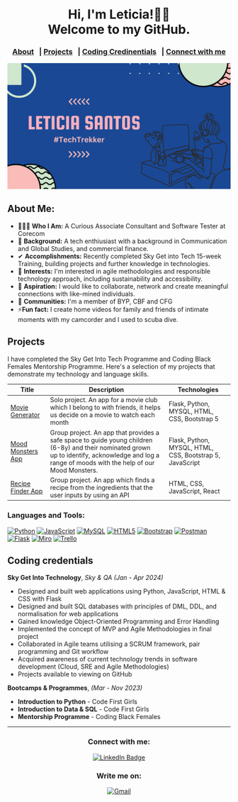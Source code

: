 <!-- GREETING SECTION --> 
<div align=center>
 <h1>Hi, I'm Leticia!👋🏽<br>Welcome to my GitHub.</h1>
</div> 

<!-- NAV SECTION-->
<div align=center>

 ### [About](#About-Me) &nbsp; | [Projects](#Projects) &nbsp; |  [Coding Credinentials](#Coding-credentials) &nbsp; | [Connect with me](#Connect-with-me)  
</div>

<!-- BANNER SECTION -->
<img src="https://github.com/Leticia-Santos922/Leticia-Santos922/blob/main/Purple%20Gradient%20Canva%20Banner.png"  alt="banner">

<!-- ABOUT ME SECTION -->
## About Me: 
- 👩🏽‍💻 **Who I Am:** A Curious Associate Consultant and Software Tester at Corecom 
- 🔎 **Background:** A tech enthiusiast with a background in Communication and Global Studies, and commercial finance.
- ✔ **Accomplishments:** Recently completed Sky Get into Tech 15-week Training, building projects and further knowledge in technologies.
- 🤔 **Interests:** I'm interested in agile methodologies and responsible technology approach, including sustainability and accessibility.
- 💫 **Aspiration:** I would like to collaborate, network and create meaningful connections with like-mined individuals. 
- 🚀 **Communities:** I'm a member of BYP, CBF and CFG
- ⚡**Fun fact:** I create home videos for family and friends of intimate moments with my camcorder and I used to scuba dive.

<!-- PROJECTS --> 
## Projects 
I have completed the Sky Get Into Tech Programme and Coding Black Females Mentorship Programme. Here's a selection of my projects that demonstrate my technology and language skills.

| Title    | Description | Technologies|
| -------- | --------| -------- |
|[Movie Generator][1]| Solo project. An app for a movie club which I belong to with friends, it helps us decide on a movie to watch each month | Flask, Python, MYSQL, HTML, CSS, Bootstrap 5 |
|[Mood Monsters App][2]| Group project. An app that provides a safe space to guide young children (6-8y) and their nominated grown up to identify, acknowledge and log a range of moods with the help of our Mood Monsters.| Flask, Python, MYSQL, HTML, CSS, Bootstrap 5, JavaScript |
|[Recipe Finder App][3]| Group project. An app which finds a recipe from the ingredients that the user inputs by using an API | HTML, CSS, JavaScript, React|

[1]:https://github.com/Leticia-Santos922/w11_Flask_Movie_App
[2]:https://github.com/CallyKilduff123/mood_monsters
[3]:https://github.com/Leticia-Santos922/recipe-react-app

<!-- TECHNOLOGY BADGES --> 
### Languages and Tools: 
[![Python](https://img.shields.io/badge/Python-FFD43B?style=for-the-badge&logo=python&logoColor=blue)](https://docs.python.org/3.13/)
[![JavaScript](https://img.shields.io/badge/JavaScript-323330?style=for-the-badge&logo=javascript&logoColor=F7DF1E)](https://www.w3schools.com/js/)
[![MySQL](https://img.shields.io/badge/MySQL-005C84?style=for-the-badge&logo=mysql&logoColor=white)](href="https://www.mysql.com/)
[![HTML5](https://img.shields.io/badge/HTML5-E34F26?style=for-the-badge&logo=html5&logoColor=white)](https://html.com/html5/)
[![Bootstrap](https://img.shields.io/badge/Bootstrap-563D7C?style=for-the-badge&logo=bootstrap&logoColor=white)](https://getbootstrap.com/)
[![Postman](https://img.shields.io/badge/Postman-FF6C37?style=for-the-badge&logo=Postman&logoColor=white)](https://www.postman.com/)
[![Flask](https://img.shields.io/badge/Flask-000000?style=for-the-badge&logo=flask&logoColor=white)](https://flask.palletsprojects.com/en/3.0.x/)
[![Miro](https://img.shields.io/badge/Miro-F7C922?style=for-the-badge&logo=Miro&logoColor=050036)](https://miro.com/)
[![Trello](https://img.shields.io/badge/Trello-0052CC?style=for-the-badge&logo=trello&logoColor=white)](https://trello.com/)

<!-- CREDENTIALS --> 
## Coding credentials

<strong>Sky Get Into Technology</strong>, <em>Sky & QA (Jan - Apr 2024)</em>
 * Designed and built web applications using Python, JavaScript, HTML & CSS with Flask
 * Designed and built SQL databases with principles of DML, DDL, and normalisation for web applications
 * Gained knowledge Object-Oriented Programming and Error Handling 
 * Implemented the concept of MVP and Agile Methodologies in final project 
 * Collaborated in Agile teams utilising a SCRUM framework, pair programming and Git workflow 
 * Acquired awareness of current technology trends in software development (Cloud, SRE and Agile Methodologies)
 * Projects available to viewing on GitHub
   
<strong>Bootcamps & Programmes</strong>, <em>(Mar - Nov 2023)</em>
 - **Introduction to Python** - Code First Girls 
- **Introduction to Data & SQL** - Code First Girls 
- **Mentorship Programme** - Coding Black Females 

<!-- SOCIALS AND EMAIL --> 
<hr>
<div align="center">

### Connect with me:
<a href="https://www.linkedin.com/in/leticia-santos-05733b1ba"> <img src="https://img.shields.io/badge/LinkedIn-0077B5?style=for-the-badge&logo=linkedin&logoColor=white" alt="LinkedIn Badge"></a>

### Write me on:
<a href="leticia.nuness.santos@gmail.com"> <img src="https://img.shields.io/badge/Gmail-D14836?style=for-the-badge&logo=gmail&logoColor=white" alt="Gmail"></a>
</div>
